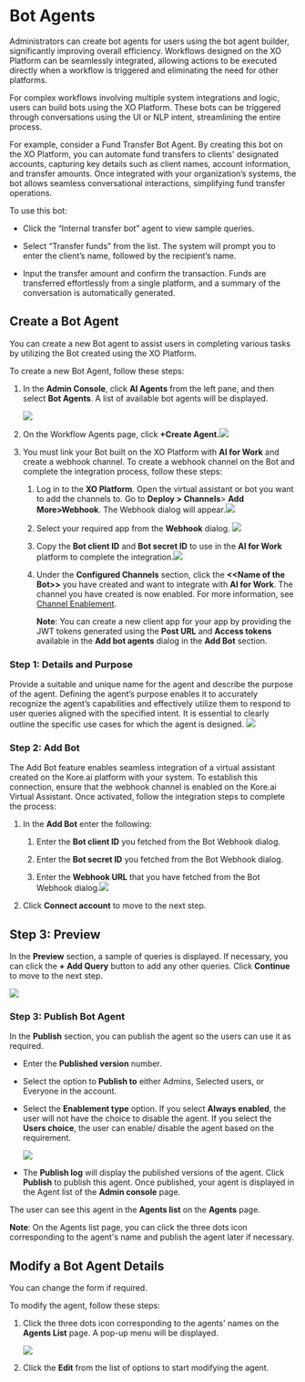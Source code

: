 # Bot Agents

Administrators can create bot agents for users using the bot agent builder, significantly improving overall efficiency. Workflows designed on the XO Platform can be seamlessly integrated, allowing actions to be executed directly when a workflow is triggered and eliminating the need for other platforms.

For complex workflows involving multiple system integrations and logic, users can build bots using the XO Platform. These bots can be triggered through conversations using the UI or NLP intent, streamlining the entire process.

For example, consider a Fund Transfer Bot Agent. By creating this bot on the XO Platform, you can automate fund transfers to clients' designated accounts, capturing key details such as client names, account information, and transfer amounts. Once integrated with your organization’s systems, the bot allows seamless conversational interactions, simplifying fund transfer operations.

To use this bot:

-   Click the “Internal transfer bot” agent to view sample queries.

-   Select “Transfer funds” from the list. The system will prompt you to enter the client’s name, followed by the recipient’s name.

-   Input the transfer amount and confirm the transaction. Funds are transferred effortlessly from a single platform, and a summary of the conversation is automatically generated.

##  Create a Bot Agent

You can create a new Bot agent to assist users in completing various tasks by
utilizing the Bot created using the XO Platform.

To create a new Bot Agent, follow these steps:

1.  In the **Admin Console**, click **AI Agents** from the left pane, and then
    select **Bot Agents**. A list of available bot agents will be displayed.

    ![](images/bot-agent.png)

2.  On the Workflow Agents page, click **+Create
    Agent.![](images/create-agent.png)**

3.  You must link your Bot built on the XO Platform with **AI for Work** and
    create a webhook channel. To create a webhook channel on the Bot and
    complete the integration process, follow these steps:

    1.  Log in to the **XO Platform**. Open the virtual assistant or bot you
        want to add the channels to. Go to **Deploy \> Channels**\> **Add
        More\>Webhook**. The Webhook dialog will
        appear.![](images/webhook.png)

    2.  Select your required app from the **Webhook** dialog.
        ![](images/webhook_select_app.png)

    3.  Copy the **Bot client ID** and **Bot secret ID** to use in the **AI for
        Work** platform to complete the
        integration.![](images/webhook_botID.png)

    4.  Under the **Configured Channels** section, click the **\<\<Name of the
        Bot\>\>** you have created and want to integrate with **AI for Work**.
        The channel you have created is now enabled. For more information, see
        [Channel
        Enablement](https://developer.kore.ai/docs/bots/channel-enablement/adding-channels-to-your-bot/).

        **Note**: You can create a new client app for your app by providing the
        JWT tokens generated using the **Post URL** and **Access tokens**
        available in the **Add bot agents** dialog in the **Add Bot** section.

###  Step 1: Details and Purpose

Provide a suitable and unique name for the agent and describe the purpose of the
agent. Defining the agent’s purpose enables it to accurately recognize the
agent’s capabilities and effectively utilize them to respond to user queries
aligned with the specified intent. It is essential to clearly outline the
specific use cases for which the agent is designed.
![](images/detail-purpose.png)

###  Step 2: Add Bot

The Add Bot feature enables seamless integration of a virtual assistant created
on the Kore.ai platform with your system. To establish this connection, ensure
that the webhook channel is enabled on the Kore.ai Virtual Assistant. Once
activated, follow the integration steps to complete the process:

1.  In the **Add Bot** enter the following:

    1.  Enter the **Bot client ID** you fetched from the Bot Webhook dialog.

    2.  Enter the **Bot secret ID** you fetched from the Bot Webhook dialog.

    3.  Enter the **Webhook URL** that you have fetched from the Bot Webhook
        dialog.![](images/add-bot.png)

2.  Click **Connect account** to move to the next step.

## Step 3: Preview

In the **Preview** section, a sample of queries is displayed. If necessary, you
can click the **+ Add Query** button to add any other queries. Click
**Continue** to move to the next step.

![](images/preview.png)

###  Step 3: Publish Bot Agent

In the **Publish** section, you can publish the agent so the users can use it as
required.

-   Enter the **Published version** number.

-   Select the option to **Publish to** either Admins, Selected users, or
    Everyone in the account.

-   Select the **Enablement type** option. If you select **Always enabled**, the
    user will not have the choice to disable the agent. If you select the
    **Users choice**, the user can enable/ disable the agent based on the
    requirement.

    ![](images/publish.png)

-   The **Publish log** will display the published versions of the agent. Click
    **Publish** to publish this agent. Once published, your agent is displayed
    in the Agent list of the **Admin console** page.

The user can see this agent in the **Agents list** on the **Agents** page.

**Note**: On the Agents list page, you can click the three dots icon
corresponding to the agent's name and publish the agent later if necessary.

##  Modify a Bot Agent Details

You can change the form if required.

To modify the agent, follow these steps:

1.  Click the three dots icon corresponding to the agents' names on the **Agents
    List** page. A pop-up menu will be displayed.

    ![](images/modify.png)

2.  Click the **Edit** from the list of options to start modifying the agent.
